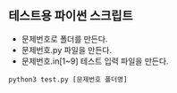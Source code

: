 
## 테스트용 파이썬 스크립트


- 문제번호로 폴더를 만든다.
- 문제번호.py 파일을 만든다.
- 문제번호.in[1~9] 테스트 입력 파일을 만든다.

```
python3 test.py [문제번호 폴더명]
```